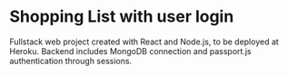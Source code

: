 # Shopping List with user login

Fullstack web project created with React and Node.js, to be deployed at Heroku.
Backend includes MongoDB connection and passport.js authentication through sessions.
